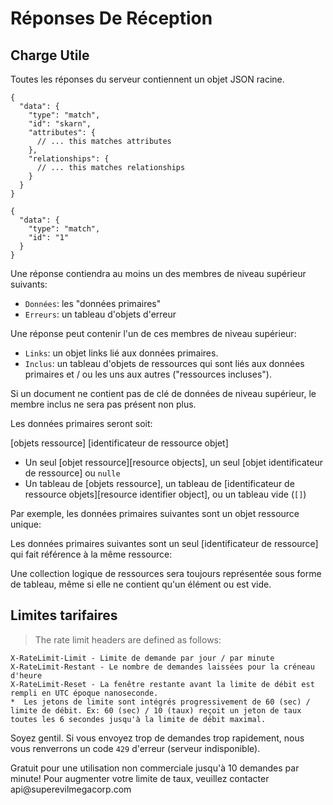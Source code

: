 # Réponses De Réception

## Charge Utile

Toutes les réponses du serveur contiennent un objet JSON racine.

~~~.language-json
{
  "data": {
    "type": "match",
    "id": "skarn",
    "attributes": {
      // ... this matches attributes
    },
    "relationships": {
      // ... this matches relationships
    }
  }
}
~~~

~~~.language-json
{
  "data": {
    "type": "match",
    "id": "1"
  }
}
~~~

Une réponse contiendra au moins un des membres de niveau supérieur suivants:

  * `Données`: les "données primaires"
  * `Erreurs`: un tableau d'objets d'erreur

Une réponse peut contenir l'un de ces membres de niveau supérieur:

  * `Links`: un objet links lié aux données primaires.
  * `Inclus`: un tableau d'objets de ressources qui sont liés aux données primaires et / ou les uns aux autres ("ressources incluses").

Si un document ne contient pas de clé de données de niveau supérieur, le membre inclus ne sera pas présent non plus.

Les données primaires seront soit:

 [objets ressource]
 [identificateur de ressource objet]


  * Un seul [objet ressource][resource objects], un seul [objet identificateur de ressource] ou `nulle`
  * Un tableau de [objets ressource], un tableau de [identificateur de ressource objets][resource identifier object], ou un tableau vide (`[]`)

Par exemple, les données primaires suivantes sont un objet ressource unique:


Les données primaires suivantes sont un seul [identificateur de ressource] qui fait référence à la même ressource:


Une collection logique de ressources sera toujours représentée sous forme de tableau, même si elle ne contient qu'un élément ou est vide.

## Limites tarifaires
>The rate limit headers are defined as follows:

~~~
X-RateLimit-Limit - Limite de demande par jour / par minute
X-RateLimit-Restant - Le nombre de demandes laissées pour la créneau d'heure
X-RateLimit-Reset - La fenêtre restante avant la limite de débit est rempli en UTC époque nanoseconde​.
*  Les jetons de limite sont intégrés progressivement de 60 (sec) / limite de débit. Ex: 60 (sec) / 10 (taux) reçoit un jeton de taux toutes les 6 secondes jusqu'à la limite de débit maximal.
~~~
Soyez gentil. Si vous envoyez trop de demandes trop rapidement, nous vous renverrons un code `429` d'erreur (serveur indisponible).

<aside class="notice">
Gratuit pour une utilisation non commerciale jusqu'à 10 demandes par minute! Pour augmenter votre limite de taux, veuillez contacter api@superevilmegacorp.com
</aside>
